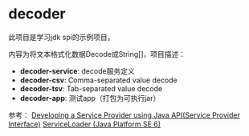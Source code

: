 # decoder
此项目是学习jdk spi的示例项目。

内容为将文本格式化数据Decode成String[]，项目描述：

* **decoder-service**: decode服务定义
* **decoder-csv**: Comma-separated value decode
* **decoder-tsv**: Tab-separated value decode
* **decoder-app**: 测试app（打包为可执行jar）

参考： [Developing a Service Provider using Java API(Service Provider Interface)](http://blog.csdn.net/fenglibing/article/details/7083526)
     [ServiceLoader (Java Platform SE 6)](http://docs.oracle.com/javase/6/docs/api/java/util/ServiceLoader.html)